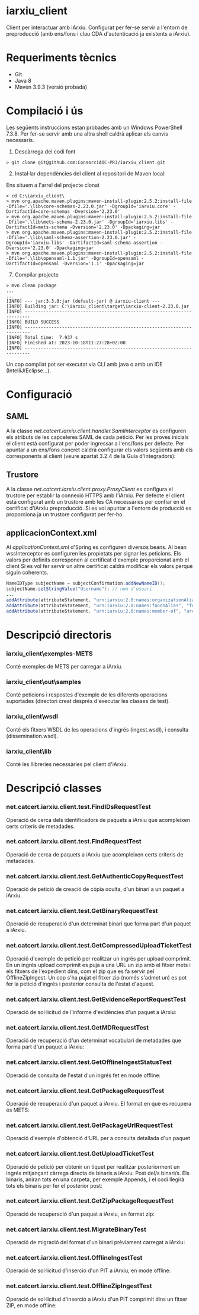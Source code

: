 ﻿# iarxiu_client
Client per interactuar amb iArxiu. Configurat per fer-se servir a l'entorn de preproducció (amb ens/fons i clau CDA d'autenticació ja existents a iArxiu).

# Requeriments tècnics
- Git
- Java 8
- Maven 3.9.3 (versió probada)

# Compilació i ús
Les següents instruccions estan probades amb un Windows PowerShell 7.3.8. 
Per fer-se servir amb una altra shell caldrà aplicar els canvis necessaris.
1) Descàrrega del codi font
```shell
> git clone git@github.com:ConsorciAOC-PRJ/iarxiu_client.git
```

2) Instal·lar dependències del client al repositori de Maven local:

Ens situem a l'arrel del projecte clonat
```shell
> cd C:\iarxiu_client\
> mvn org.apache.maven.plugins:maven-install-plugin:2.5.2:install-file -Dfile='.\lib\core-schemas-2.23.0.jar' -DgroupId='iarxiu.core' -DartifactId=core-schemas -Dversion='2.23.0'
> mvn org.apache.maven.plugins:maven-install-plugin:2.5.2:install-file -Dfile='.\lib\mets-schema-2.23.0.jar' -DgroupId='iarxiu.libs' -DartifactId=mets-schema -Dversion='2.23.0' -Dpackaging=jar
> mvn org.apache.maven.plugins:maven-install-plugin:2.5.2:install-file -Dfile='.\lib\saml-schema-assertion-2.23.0.jar' -DgroupId='iarxiu.libs' -DartifactId=saml-schema-assertion -Dversion='2.23.0' -Dpackaging=jar
> mvn org.apache.maven.plugins:maven-install-plugin:2.5.2:install-file -Dfile='.\lib\opensaml-1.1.jar' -DgroupId=opensaml -DartifactId=opensaml -Dversion='1.1' -Dpackaging=jar
```


7. Compilar projecte
```shell
> mvn clean package
...
...
[INFO] --- jar:3.3.0:jar (default-jar) @ iarxiu-client ---
[INFO] Building jar: C:\iarxiu_client\target\iarxiu-client-2.23.0.jar
[INFO] ------------------------------------------------------------------------
[INFO] BUILD SUCCESS
[INFO] ------------------------------------------------------------------------
[INFO] Total time:  7.937 s
[INFO] Finished at: 2023-10-18T11:27:28+02:00
[INFO] ------------------------------------------------------------------------
```
Un cop compilat pot ser executat via CLI amb java o amb un IDE (IntelliJ/Eclipse...).


# Configuració
## SAML
A la classe _net.catcert.iarxiu.client.handler.SamlInterceptor_ es configuren els atributs de les capceleres SAML de cada petició.
Per les proves inicials el client està configurat per poder ingressar a l'ens/fons per defecte.
Per apuntar a un ens/fons concret caldrà configurar els valors següents amb els corresponents al client (veure apartat 3.2.4 de la Guía d'Integradors):

## Trustore
A la classe _net.catcert.iarxiu.client.proxy.ProxyClient_ es configura el trustore per establir la connexió HTTPS amb l'iArxiu. Per defecte el client està configurat amb un trustore amb les CA necessàries per confiar en el certificat d'iArxiu preproducció.
Si es vol apuntar a l'entorn de producció es proporciona ja un trustore configurat per fer-ho.

## applicacionContext.xml
Al _applicationContext.xml_ d'Spring es configuren diversos beans.
Al bean wssInterceptor es configuren les propietats per signar les peticions. Els valors per definits corresponen al certificat d'exemple proporcionat amb el client
Si es vol fer servir un altre certificat caldrà modificar els valors perquè siguin coherents.

```java
NameIDType subjectName = subjectConfirmation.addNewNameID();
subjectName.setStringValue("Username");	// nom d'usuari
...			
addAttribute(attributeStatement, "urn:iarxiu:2.0:names:organizationAlias", "organizationTest");	// nom de l'ens
addAttribute(attributeStatement, "urn:iarxiu:2.0:names:fondsAlias", "fondsTest");				// fons
addAttribute(attributeStatement, "urn:iarxiu:2.0:names:member-of", "archivists");				// grup
```

# Descripció directoris
### iarxiu_client\exemples-METS
Conté exemples de METS per carregar a iArxiu.

### iarxiu_client\out\samples
Conté peticions i respostes d'exemple de les diferents operacions suportades (directori creat després d'executar les classes de test).

### iarxiu_client\wsdl
Conté els fitxers WSDL de les operacions d'ingrés (ingest.wsdl), i consulta (dissemination.wsdl).

### iarxiu_client\lib
Conté les llibreries necessàries pel client d'iArxiu.

# Descripció classes
### net.catcert.iarxiu.client.test.FindIDsRequestTest
Operació de cerca dels identificadors de paquets a iArxiu que acompleixen certs criteris de metadades.

### net.catcert.iarxiu.client.test.FindRequestTest
Operació de cerca de paquets a iArxiu que acompleixen certs criteris de metadades.

### net.catcert.iarxiu.client.test.GetAuthenticCopyRequestTest
Operació de petició de creació de còpia oculta, d'un binari a un paquet a iArxiu.

### net.catcert.iarxiu.client.test.GetBinaryRequestTest
Operació de recuperació d'un determinat binari que forma part d'un paquet a iArxiu.

### net.catcert.iarxiu.client.test.GetCompressedUploadTicketTest
Operació d'exemple de petició per realitzar un ingrés per upload comprimit. En un ingrés
upload comprimit es puja a una URL un zip amb el fitxer mets i els fitxers de l'expedient
dins, com el zip que es fa servir pel OfflineZipIngest.
Un cop s'ha pujat el fitxer zip (només s'admet un) es pot fer la petició d'ingrés i posterior consulta de l'estat d'aquest.

### net.catcert.iarxiu.client.test.GetEvidenceReportRequestTest
Operació de sol·licitud de l'informe d'evidències d'un paquet a iArxiu:

### net.catcert.iarxiu.client.test.GetMDRequestTest
Operació de recuperació d'un determinat vocabulari de metadades que forma part d'un paquet a iArxiu:

### net.catcert.iarxiu.client.test.GetOfflineIngestStatusTest
Operació de consulta de l'estat d'un ingrés fet en mode offline:

### net.catcert.iarxiu.client.test.GetPackageRequestTest
Operació de recuperació d'un paquet a iArxiu. El format en què es recupera és METS:

### net.catcert.iarxiu.client.test.GetPackageUrlRequestTest
Operació d'exemple d'obtenció d'URL per a consulta detallada d'un paquet

### net.catcert.iarxiu.client.test.GetUploadTicketTest
Operació de petició per obtenir un tiquet per realitzar posteriorment un ingrés mitjançant càrrega directa de binaris a iArxiu. Post del/s binari/s.
Els binaris, aniran tots en una carpeta, per exemple Appends, i el codi llegirà tots els binaris per fer el posterior post:

### net.catcert.iarxiu.client.test.GetZipPackageRequestTest
Operació de recuperació d'un paquet a iArxiu, en format zip:

### net.catcert.iarxiu.client.test.MigrateBinaryTest
Operació de migració del format d'un binari prèviament carregat a iArxiu:

### net.catcert.iarxiu.client.test.OfflineIngestTest
Operació de sol·licitud d'inserció d'un PIT a iArxiu, en mode offline:

### net.catcert.iarxiu.client.test.OfflineZipIngestTest
Operació de sol·licitud d'inserció a iArxiu d'un PIT comprimit dins un fitxer ZIP, en mode offline:
